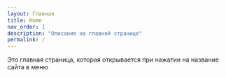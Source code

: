 ```yaml
---
layout: Главная
title: Home
nav_order: 1
description: "Описание на главной странице"
permalink: /
---
```


Это главная страница, которая открывается при нажатии на название сайта в меню
